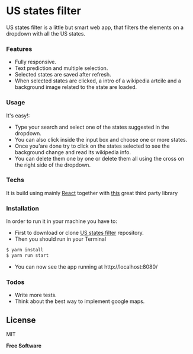 # US states filter

US states filter is a little but smart web app, that filters the elements on a dropdown with all the US states. 

### Features

  - Fully responsive.
  - Text prediction and multiple selection.
  - Selected states are saved after refresh.
  - When selected states are clicked, a intro of a wikipedia artcile and a background image related to the state are loaded.

### Usage

It's easy!:
  - Type your search and select one of the states suggested in the dropdown.
  - You can also click inside the input box and choose one or more states.
  - Once you'are done try to click on the states selected to see the background change and read its wikipedia info.
  - You can delete them one by one or delete them all using the cross on the right side of the dropdown.


### Techs

It is build using mainly [React](https://reactjs.org/) together with [this](https://github.com/JedWatson/react-select) great third party library

### Installation

In order to run it in your machine you have to:
- First to download or clone [US states filter](https://github.com/Salsatore89/usa-states-filter) repository. 
- Then you should run in your Terminal 
```sh
$ yarn install
$ yarn run start
```
- You can now see the app running at http://localhost:8080/

### Todos

 - Write more tests.
 - Think about the best way to implement google maps.

License
----

MIT

**Free Software**

